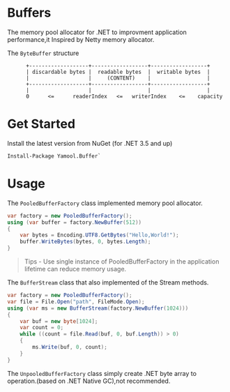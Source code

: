 Buffers
====
The memory pool allocator for .NET to improvment application performance,it Inspired by Netty memory allocator.

The `ByteBuffer` structure

```
      +-------------------+------------------+------------------+
      | discardable bytes |  readable bytes  |  writable bytes  |
      |                   |     (CONTENT)    |                  |
      +-------------------+------------------+------------------+
      |                   |                  |                  |
      0      <=      readerIndex   <=   writerIndex    <=    capacity
```

Get Started
===
Install the latest version from NuGet (for .NET 3.5 and up)

```
Install-Package Yamool.Buffer`
```

Usage
===
The `PooledBufferFactory` class implemented memory pool allocator.

```c#
var factory = new PooledBufferFactory();
using (var buffer = factory.NewBuffer(512))
{
    var bytes = Encoding.UTF8.GetBytes("Hello,World!");
    buffer.WriteBytes(bytes, 0, bytes.Length);
}
```
>Tips - Use single instance of PooledBufferFactory in the application lifetime can reduce memory usage.

The `BufferStream` class that also implemented of the Stream methods.
 
```c#
var factory = new PooledBufferFactory();          
var file = File.Open("path", FileMode.Open);
using (var ms = new BufferStream(factory.NewBuffer(1024)))
{
    var buf = new byte[1024];
    var count = 0;
    while ((count = file.Read(buf, 0, buf.Length)) > 0)
    {
        ms.Write(buf, 0, count);
    }
}
```

The `UnpooledBufferFactory` class simply create .NET byte array to operation.(based on .NET Native GC),not recommended.